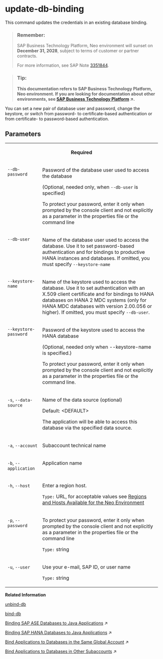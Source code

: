 <!-- loiob4f86d5166594f1bba5d6be97dd7affc -->

# update-db-binding

This command updates the credentials in an existing database binding.



> ### Remember:  
> SAP Business Technology Platform, Neo environment will sunset on **December 31, 2028**, subject to terms of customer or partner contracts.
> 
> For more information, see SAP Note [3351844](https://me.sap.com/notes/3351844).

> ### Tip:  
> **This documentation refers to SAP Business Technology Platform, Neo environment. If you are looking for documentation about other environments, see [SAP Business Technology Platform](https://help.sap.com/viewer/65de2977205c403bbc107264b8eccf4b/Cloud/en-US/6a2c1ab5a31b4ed9a2ce17a5329e1dd8.html "SAP Business Technology Platform (SAP BTP) is an integrated offering comprised of four technology portfolios: database and data management, application development and integration, analytics, and intelligent technologies. The platform offers users the ability to turn data into business value, compose end-to-end business processes, and build and extend SAP applications quickly.") :arrow_upper_right:.**



You can set a new pair of database user and password, change the keystore, or switch from password- to certificate-based authentication or from certificate- to password-based authentication.



## Parameters


<table>
<tr>
<th valign="top" colspan="2">

Required

</th>
</tr>
<tr>
<td valign="top">

`--db-password`

</td>
<td valign="top">

Password of the database user used to access the database

\(Optional, needed only, when `--db-user` is specified\)

To protect your password, enter it only when prompted by the console client and not explicitly as a parameter in the properties file or the command line

</td>
</tr>
<tr>
<td valign="top">

`--db-user`

</td>
<td valign="top">

Name of the database user used to access the database. Use it to set password-based authentication and for bindings to productive HANA instances and databases. If omitted, you must specify `--keystore-name`

</td>
</tr>
<tr>
<td valign="top">

`--keystore-name`

</td>
<td valign="top">

Name of the keystore used to access the database. Use it to set authentication with an X.509 client certificate and for bindings to HANA databases on HANA 2 MDC systems \(only for HANA MDC databases with version 2.00.056 or higher\). If omitted, you must specify `--db-user`.

</td>
</tr>
<tr>
<td valign="top">

`--keystore-password`

</td>
<td valign="top">

Password of the keystore used to access the HANA database

\(Optional, needed only when --keystore-name is specified.\)

To protect your password, enter it only when prompted by the console client and not explicitly as a parameter in the properties file or the command line.

</td>
</tr>
<tr>
<td valign="top">

`-s`, `--data-source`

</td>
<td valign="top">

Name of the data source \(optional\)

Default: <DEFAULT\>

The application will be able to access this database via the specified data source.

</td>
</tr>
<tr>
<td valign="top">

`-a`, `--account`

</td>
<td valign="top">

Subaccount technical name

</td>
</tr>
<tr>
<td valign="top">

`-b`, `--application` 

</td>
<td valign="top">

Application name

</td>
</tr>
<tr>
<td valign="top">

`-h`, `--host`

</td>
<td valign="top">

Enter a region host.

`Type:` URL, for acceptable values see [Regions and Hosts Available for the Neo Environment](https://help.sap.com/viewer/ea72206b834e4ace9cd834feed6c0e09/Cloud/en-US/d722f7cea9ec408b85db4c3dcba07b52.html)

</td>
</tr>
<tr>
<td valign="top">

`-p`, `--password`

</td>
<td valign="top">

To protect your password, enter it only when prompted by the console client and not explicitly as a parameter in the properties file or the command line

`Type:` string

</td>
</tr>
<tr>
<td valign="top">

`-u`, `--user`

</td>
<td valign="top">

Use your e-mail, SAP ID, or user name

`Type:` string

</td>
</tr>
</table>

**Related Information**  


[unbind-db](unbind-db-46e24bb.md "This command unbinds a database from a Java application for a particular data source.")

[bind-db](bind-db-2a4e62e.md "This command binds an SAP HANA tenant database or SAP ASE user database to a Java application using a data source.")

[Binding SAP ASE Databases to Java Applications](https://help.sap.com/viewer/3fa880aa54b74110ae99ad01503fcd60/Cloud/en-US/9fe085ea6a50486e9c350cb20e451cdf.html "Use the SAP BTP cockpit or the console client to establish a data source binding between the application and the database in the Neo environment.") :arrow_upper_right:

[Binding SAP HANA Databases to Java Applications](https://help.sap.com/viewer/d4790b2de2f4429db6f3dff54e4d7b3a/Cloud/en-US/1742986c3cfa47099442aee0cf8df5e9.html "Establish a data source binding between your applications and the SAP HANA database in the Neo environment using the SAP BTP cockpit or the console client.") :arrow_upper_right:

[Bind Applications to Databases in the Same Global Account](https://help.sap.com/viewer/3fa880aa54b74110ae99ad01503fcd60/Cloud/en-US/907b1707dec64bd9bfcc85333ab4b65d.html "You use the cockpit or the console client in the Neo environment to bind a Java application that you deployed in one subaccount to an SAP ASE database that is owned by another subaccount.") :arrow_upper_right:

[Bind Applications to Databases in Other Subaccounts](https://help.sap.com/viewer/3fa880aa54b74110ae99ad01503fcd60/Cloud/en-US/667d7a43e38843988516e46923129b32.html "To bind applications to productive SAP ASE databases in other subaccounts, you use a remote access token that indicates that access to the database has been permitted.") :arrow_upper_right:

